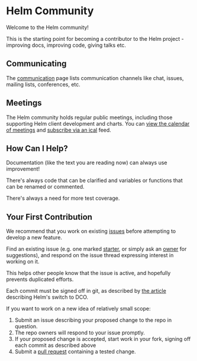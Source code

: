 # Helm Community

Welcome to the Helm community!

This is the starting point for becoming a contributor to the Helm project - improving docs, improving code, giving talks etc.

## Communicating

The [communication](communication.md) page lists communication channels like chat,
issues, mailing lists, conferences, etc.

## Meetings

The Helm community holds regular public meetings, including those supporting Helm
client development and charts. You can [view the calendar of meetings](https://calendar.google.com/calendar/embed?src=s5anaqbm9kda435dnh5r8lj1l8%40group.calendar.google.com&ctz=America%2FLos_Angeles)
and [subscribe via an ical](https://calendar.google.com/calendar/ical/s5anaqbm9kda435dnh5r8lj1l8%40group.calendar.google.com/public/basic.ics) feed.

## How Can I Help?

Documentation (like the text you are reading now) can
always use improvement!

There's always code that can be clarified and variables
or functions that can be renamed or commented.

There's always a need for more test coverage.

## Your First Contribution

We recommend that you work on existing [issues] before attempting
to develop a new feature.

Find an existing issue (e.g. one marked [starter], or simply
ask an [owner](https://github.com/kubernetes/helm/blob/master/OWNERS) for suggestions), and respond on the
issue thread expressing interest in working on it.

This helps other people know that the issue is active, and
hopefully prevents duplicated efforts.

Each commit must be signed off in git, as described by
[the article](https://www.helm.sh/blog/helm-dco/index.html)
describing Helm's switch to DCO.

If you want to work on a new idea of relatively small scope:

  1. Submit an issue describing your proposed change to the repo in question.
  1. The repo owners will respond to your issue promptly.
  1. If your proposed change is accepted,
     start work in your fork, signing off each commit as described above
  1. Submit a [pull request] containing a tested change.


[CLA]: https://github.com/kubernetes/community/blob/master/CLA.md
[starter]: https://github.com/kubernetes/helm/issues?utf8=%E2%9C%93&q=is%3Aopen%20is%3Aissue%20label%3Astarter
[issues]: https://github.com/kubernetes/helm/issues
[pull request]: https://github.com/kubernetes/helm/blob/master/CONTRIBUTING.md#pull-requests
